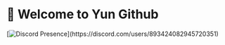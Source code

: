 # 🐬 Welcome to Yun Github

[![Discord Presence](https://lanyard-profile-readme.vercel.app/api/893424082945720351?theme=light&bg=809ecf&animated=false&hideDiscrim=true&borderRadius=30px&idleMessage=Probably%20doing%20something%20else...)](https://discord.com/users/893424082945720351)
